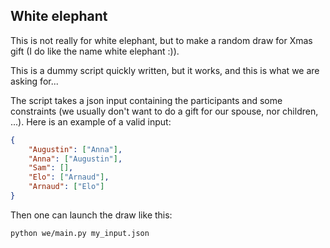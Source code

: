 ## White elephant

This is not really for white elephant, but to make a random draw for Xmas gift (I do like the name white elephant :)). 

This is a dummy script quickly written, but it works, and this is what we are asking for... 

The script takes a json input containing the participants and some constraints (we usually don't want to do a gift for our spouse, nor children, ...).
Here is an example of a valid input:
```json
{
    "Augustin": ["Anna"],
    "Anna": ["Augustin"],
    "Sam": [],
    "Elo": ["Arnaud"],
    "Arnaud": ["Elo"]
}
```

Then one can launch the draw like this:
```bash
python we/main.py my_input.json
```
